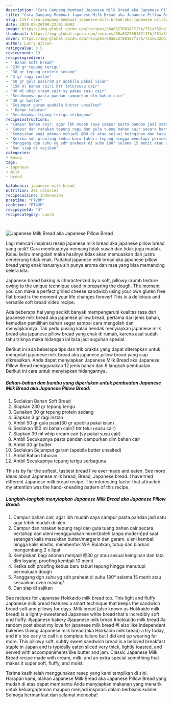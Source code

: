 ```yaml
---
description: "Cara Gampang Membuat Japanese Milk Bread aka Japanese Pillow Bread Anti Gagal"
title: "Cara Gampang Membuat Japanese Milk Bread aka Japanese Pillow Bread Anti Gagal"
slug: 1157-cara-gampang-membuat-japanese-milk-bread-aka-japanese-pillow-bread-anti-gagal
date: 2020-09-26T00:22:01.609Z
image: https://img-global.cpcdn.com/recipes/80a832780187f17b/751x532cq70/japanese-milk-bread-aka-japanese-pillow-bread-foto-resep-utama.jpg
thumbnail: https://img-global.cpcdn.com/recipes/80a832780187f17b/751x532cq70/japanese-milk-bread-aka-japanese-pillow-bread-foto-resep-utama.jpg
cover: https://img-global.cpcdn.com/recipes/80a832780187f17b/751x532cq70/japanese-milk-bread-aka-japanese-pillow-bread-foto-resep-utama.jpg
author: Larry Wilson
ratingvalue: 3.5
reviewcount: 13
recipeingredient:
- " Bahan Soft Bread"
- "230 gr tepung terigu"
- "30 gr tepung protein sedang"
- "3 gr ragi instan"
- "50 gr gula pasir30 gr apabila pakai isian"
- "150 ml bahan cair1 btr telursusu cair"
- "30 ml whip cream cair sy pakai susu cair"
- "Secukupnya pasta pandan campurkan dlm bahan cair"
- "30 gr butter"
- "Sejumput garam apabila butter unsalted"
- " Bahan taburan"
- "Secukupnya tepung terigu serbaguna"
recipeinstructions:
- "Campur bahan cair, agar lbh mudah saya campur pasta pandan jadi satu agar lebih mudah di ulen"
- "Campur dan ratakan tepung ragi dan gula tuang bahan cair secara bertahap dan uleni menggunakan mixer(boleh tanpa modern)pd saat setengah kalis masukkan butter/margarin dan garam. uleni kembali hingga kalis elastis, membentuk WP. Bulatkan, tutup dan biarkan mengembang 2 x lipat"
- "Kempiskan bagi adonan menjadi @30 gr atau sesuai keinginan dan tata dlm loyang, proofing kembali 10 menit"
- "Ketika sdh proofing kedua baru taburi tepung hingga menutupi permukaan dough"
- "Panggang dgn suhu yg sdh preheat di suhu 180° selama 15 menit atau sesuaikan oven masing²"
- "Dan siap di sajikan"
categories:
- Resep
tags:
- japanese
- milk
- bread

katakunci: japanese milk bread 
nutrition: 201 calories
recipecuisine: Indonesian
preptime: "PT20M"
cooktime: "PT43M"
recipeyield: "4"
recipecategory: Lunch

---
```



![Japanese Milk Bread aka Japanese Pillow Bread](https://img-global.cpcdn.com/recipes/80a832780187f17b/751x532cq70/japanese-milk-bread-aka-japanese-pillow-bread-foto-resep-utama.jpg)

Lagi mencari inspirasi resep japanese milk bread aka japanese pillow bread yang unik? Cara membuatnya memang tidak susah dan tidak juga mudah. Kalau keliru mengolah maka hasilnya tidak akan memuaskan dan justru cenderung tidak enak. Padahal japanese milk bread aka japanese pillow bread yang enak harusnya sih punya aroma dan rasa yang bisa memancing selera kita.

Japanese bread baking is characterized by a soft, pillowy crumb texture owing to the unique technique used in preparing the dough. The moment you can make a perfect grilled cheese sandwich using your own gluten free flat bread is the moment your life changes forever! This is a delicious and versatile soft bread video recipe.

Ada beberapa hal yang sedikit banyak mempengaruhi kualitas rasa dari japanese milk bread aka japanese pillow bread, pertama dari jenis bahan, kemudian pemilihan bahan segar sampai cara mengolah dan menyajikannya. Tak perlu pusing kalau hendak menyiapkan japanese milk bread aka japanese pillow bread yang enak di rumah, karena asal sudah tahu triknya maka hidangan ini bisa jadi suguhan spesial.


Berikut ini ada beberapa tips dan trik praktis yang dapat diterapkan untuk mengolah japanese milk bread aka japanese pillow bread yang siap dikreasikan. Anda dapat menyiapkan Japanese Milk Bread aka Japanese Pillow Bread menggunakan 12 jenis bahan dan 6 langkah pembuatan. Berikut ini cara untuk menyiapkan hidangannya.

<!--inarticleads1-->

##### Bahan-bahan dan bumbu yang diperlukan untuk pembuatan Japanese Milk Bread aka Japanese Pillow Bread:

1. Sediakan  Bahan Soft Bread
1. Siapkan 230 gr tepung terigu
1. Gunakan 30 gr tepung protein sedang
1. Siapkan 3 gr ragi instan
1. Ambil 50 gr gula pasir(30 gr apabila pakai isian)
1. Sediakan 150 ml bahan cair(1 btr telur+susu cair)
1. Siapkan 30 ml whip cream cair (sy pakai susu cair)
1. Ambil Secukupnya pasta pandan campurkan dlm bahan cair
1. Ambil 30 gr butter
1. Sediakan Sejumput garam (apabila butter unsalted)
1. Ambil  Bahan taburan
1. Ambil Secukupnya tepung terigu serbaguna


This is by far the softest, tastiest bread I&#39;ve ever made and eaten. See more ideas about Japanese milk bread, Bread, Japanese bread. I have tried different Japanese milk bread recipe. The interesting factor that attracted my attention was the hand-kneading pattern of this recipe. 

<!--inarticleads2-->

##### Langkah-langkah menyiapkan Japanese Milk Bread aka Japanese Pillow Bread:

1. Campur bahan cair, agar lbh mudah saya campur pasta pandan jadi satu agar lebih mudah di ulen
1. Campur dan ratakan tepung ragi dan gula tuang bahan cair secara bertahap dan uleni menggunakan mixer(boleh tanpa modern)pd saat setengah kalis masukkan butter/margarin dan garam. uleni kembali hingga kalis elastis, membentuk WP. Bulatkan, tutup dan biarkan mengembang 2 x lipat
1. Kempiskan bagi adonan menjadi @30 gr atau sesuai keinginan dan tata dlm loyang, proofing kembali 10 menit
1. Ketika sdh proofing kedua baru taburi tepung hingga menutupi permukaan dough
1. Panggang dgn suhu yg sdh preheat di suhu 180° selama 15 menit atau sesuaikan oven masing²
1. Dan siap di sajikan


See recipes for Japanese Hokkaido milk bread too. This light and fluffy Japanese milk bread features a smart technique that keeps the sandwich bread soft and pillowy for days. Milk bread (also known as Hokkaido milk bread) is a lightly-sweetened Japanese white bread that&#39;s incredibly soft and fluffy. #japanese bakery #japanese milk bread #hokkaido milk bread #a random post about my love for japanese milk bread #I also like independent bakeries Giving Japanese milk bread (aka Hokkaido milk bread) a try today, and it&#39;s too early to call it a complete failure but I did end up wearing far more. This pillowy soft, subtly sweet sandwich bread is a beloved breakfast staple in Japan and is typically eaten sliced very thick, lightly toasted, and served with accompaniments like butter and jam. Classic Japanese Milk Bread recipe made with cream, milk, and an extra special something that makes it super soft, fluffy, and moist. 

Terima kasih telah menggunakan resep yang kami tampilkan di sini. Harapan kami, olahan Japanese Milk Bread aka Japanese Pillow Bread yang mudah di atas dapat membantu Anda menyiapkan makanan yang menarik untuk keluarga/teman maupun menjadi inspirasi dalam berbisnis kuliner. Semoga bermanfaat dan selamat mencoba!
